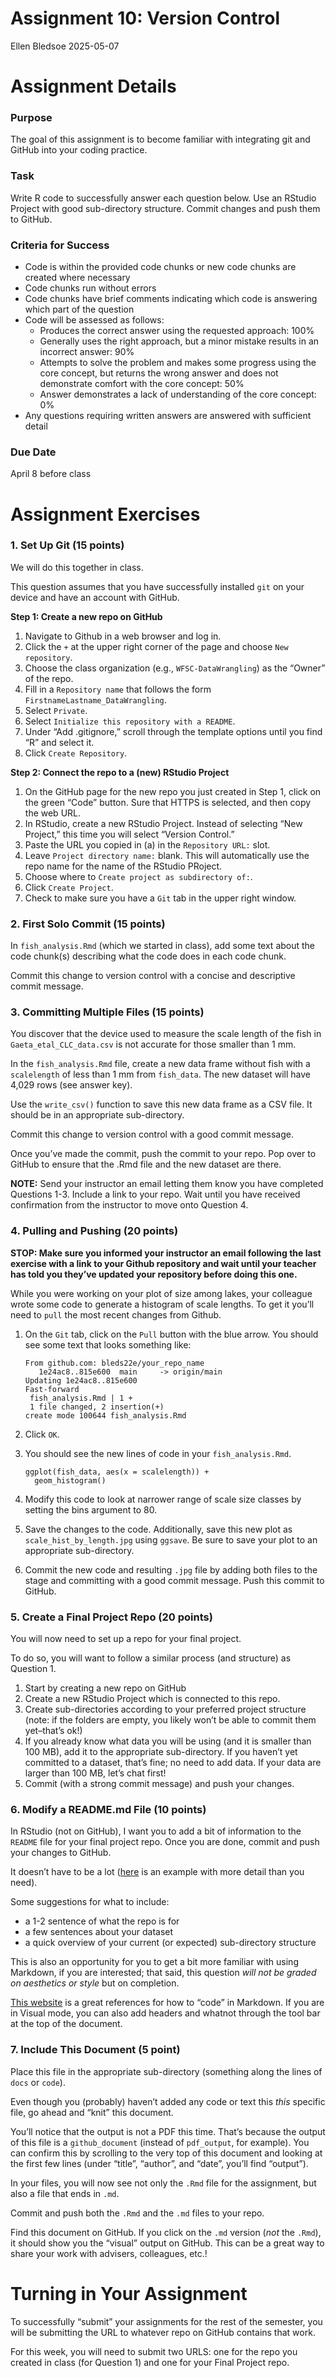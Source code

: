 Assignment 10: Version Control
================
Ellen Bledsoe
2025-05-07

# Assignment Details

### Purpose

The goal of this assignment is to become familiar with integrating git
and GitHub into your coding practice.

### Task

Write R code to successfully answer each question below. Use an RStudio
Project with good sub-directory structure. Commit changes and push them
to GitHub.

### Criteria for Success

- Code is within the provided code chunks or new code chunks are created
  where necessary
- Code chunks run without errors
- Code chunks have brief comments indicating which code is answering
  which part of the question
- Code will be assessed as follows:
  - Produces the correct answer using the requested approach: 100%
  - Generally uses the right approach, but a minor mistake results in an
    incorrect answer: 90%
  - Attempts to solve the problem and makes some progress using the core
    concept, but returns the wrong answer and does not demonstrate
    comfort with the core concept: 50%
  - Answer demonstrates a lack of understanding of the core concept: 0%
- Any questions requiring written answers are answered with sufficient
  detail

### Due Date

April 8 before class

# Assignment Exercises

### 1. Set Up Git (15 points)

We will do this together in class.

This question assumes that you have successfully installed `git` on your
device and have an account with GitHub.

**Step 1: Create a new repo on GitHub**

1.  Navigate to Github in a web browser and log in.
2.  Click the `+` at the upper right corner of the page and choose
    `New repository`.
3.  Choose the class organization (e.g., `WFSC-DataWrangling`) as the
    “Owner” of the repo.
4.  Fill in a `Repository name` that follows the form
    `FirstnameLastname_DataWrangling`.
5.  Select `Private`.
6.  Select `Initialize this repository with a README`.
7.  Under “Add .gitignore,” scroll through the template options until
    you find “R” and select it.
8.  Click `Create Repository`.

**Step 2: Connect the repo to a (new) RStudio Project**

1.  On the GitHub page for the new repo you just created in Step 1,
    click on the green “Code” button. Sure that HTTPS is selected, and
    then copy the web URL.
2.  In RStudio, create a new RStudio Project. Instead of selecting “New
    Project,” this time you will select “Version Control.”
3.  Paste the URL you copied in (a) in the `Repository URL:` slot.
4.  Leave `Project directory name:` blank. This will automatically use
    the repo name for the name of the RStudio PRoject.
5.  Choose where to `Create project as subdirectory of:`.
6.  Click `Create Project`.
7.  Check to make sure you have a `Git` tab in the upper right window.

### 2. First Solo Commit (15 points)

In `fish_analysis.Rmd` (which we started in class), add some text about
the code chunk(s) describing what the code does in each code chunk.

Commit this change to version control with a concise and descriptive
commit message.

### 3. Committing Multiple Files (15 points)

You discover that the device used to measure the scale length of the
fish in `Gaeta_etal_CLC_data.csv` is not accurate for those smaller than
1 mm.

In the `fish_analysis.Rmd` file, create a new data frame without fish
with a `scalelength` of less than 1 mm from `fish_data`. The new dataset
will have 4,029 rows (see answer key).

Use the `write_csv()` function to save this new data frame as a CSV
file. It should be in an appropriate sub-directory.

Commit this change to version control with a good commit message.

Once you’ve made the commit, push the commit to your repo. Pop over to
GitHub to ensure that the .Rmd file and the new dataset are there.

**NOTE:** Send your instructor an email letting them know you have
completed Questions 1-3. Include a link to your repo. Wait until you
have received confirmation from the instructor to move onto Question 4.

### 4. Pulling and Pushing (20 points)

**STOP: Make sure you informed your instructor an email following the
last exercise with a link to your Github repository and wait until your
teacher has told you they’ve updated your repository before doing this
one.**

While you were working on your plot of size among lakes, your colleague
wrote some code to generate a histogram of scale lengths. To get it
you’ll need to `pull` the most recent changes from Github.

1.  On the `Git` tab, click on the `Pull` button with the blue arrow.
    You should see some text that looks something like:

        From github.com: bleds22e/your_repo_name
           1e24ac8..815e600  main     -> origin/main
        Updating 1e24ac8..815e600
        Fast-forward
         fish_analysis.Rmd | 1 +
         1 file changed, 2 insertion(+)
        create mode 100644 fish_analysis.Rmd

2.  Click `OK`.

3.  You should see the new lines of code in your `fish_analysis.Rmd`.

        ggplot(fish_data, aes(x = scalelength)) +
          geom_histogram()

4.  Modify this code to look at narrower range of scale size classes by
    setting the bins argument to 80.

5.  Save the changes to the code. Additionally, save this new plot as
    `scale_hist_by_length.jpg` using `ggsave`. Be sure to save your plot
    to an appropriate sub-directory.

6.  Commit the new code and resulting `.jpg` file by adding both files
    to the stage and committing with a good commit message. Push this
    commit to GitHub.

### 5. Create a Final Project Repo (20 points)

You will now need to set up a repo for your final project.

To do so, you will want to follow a similar process (and structure) as
Question 1.

1.  Start by creating a new repo on GitHub
2.  Create a new RStudio Project which is connected to this repo.
3.  Create sub-directories according to your preferred project structure
    (note: if the folders are empty, you likely won’t be able to commit
    them yet–that’s ok!)
4.  If you already know what data you will be using (and it is smaller
    than 100 MB), add it to the appropriate sub-directory. If you
    haven’t yet committed to a dataset, that’s fine; no need to add
    data. If your data are larger than 100 MB, let’s chat first!
5.  Commit (with a strong commit message) and push your changes.

### 6. Modify a README.md File (10 points)

In RStudio (not on GitHub), I want you to add a bit of information to
the `README` file for your final project repo. Once you are done, commit
and push your changes to GitHub.

It doesn’t have to be a lot
([here](https://github.com/Big-Biodiversity-Collaborative/west-virginia-white)
is an example with more detail than you need).

Some suggestions for what to include:

- a 1-2 sentence of what the repo is for
- a few sentences about your dataset
- a quick overview of your current (or expected) sub-directory structure

This is also an opportunity for you to get a bit more familiar with
using Markdown, if you are interested; that said, this question *will
not be graded on aesthetics or style* but on completion.

[This website](https://www.markdownguide.org/basic-syntax/) is a great
references for how to “code” in Markdown. If you are in Visual mode, you
can also add headers and whatnot through the tool bar at the top of the
document.

### 7. Include This Document (5 point)

Place this file in the appropriate sub-directory (something along the
lines of `docs` or `code`).

Even though you (probably) haven’t added any code or text this *this*
specific file, go ahead and “knit” this document.

You’ll notice that the output is not a PDF this time. That’s because the
output of this file is a `github_document` (instead of `pdf_output`, for
example). You can confirm this by scrolling to the very top of this
document and looking at the first few lines (under “title”, “author”,
and “date”, you’ll find “output”).

In your files, you will now see not only the `.Rmd` file for the
assignment, but also a file that ends in `.md`.

Commit and push both the `.Rmd` and the `.md` files to your repo.

Find this document on GitHub. If you click on the `.md` version (*not*
the `.Rmd`), it should show you the “visual” output on GitHub. This can
be a great way to share your work with advisers, colleagues, etc.!

# Turning in Your Assignment

To successfully “submit” your assignments for the rest of the semester,
you will be submitting the URL to whatever repo on GitHub contains that
work.

For this week, you will need to submit two URLS: one for the repo you
created in class (for Question 1) and one for your Final Project repo.
